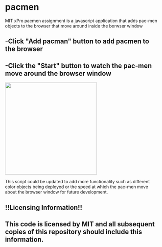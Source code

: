 # pacmen
MIT xPro pacmen assignment is a javascript application that adds pac-men objects to the browser that move around inside the borwser window

## -Click "Add pacman" button to add pacmen to the browser

## -Click the "Start" button to watch the pac-men move around the browser window

<img src="pacmen_ex.png" width="300px">

This script could be updated to add more functionality such as different color objects being deployed or the speed at which the pac-men move about the browser window for future development.

## !!Licensing Information!!

## This code is licensed by MIT and all subsequent copies of this repository should include this information.
